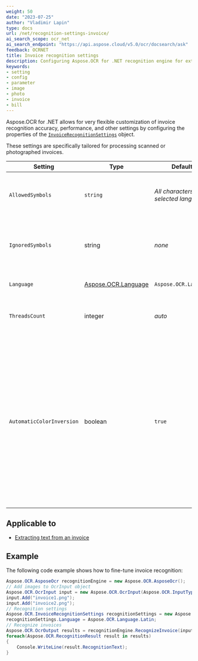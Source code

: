 ```yaml
---
weight: 50
date: "2023-07-25"
author: "Vladimir Lapin"
type: docs
url: /net/recognition-settings-invoice/
ai_search_scope: ocr_net
ai_search_endpoint: "https://api.aspose.cloud/v5.0/ocr/docsearch/ask"
feedback: OCRNET
title: Invoice recognition settings
description: Configuring Aspose.OCR for .NET recognition engine for extracting text from invoice images.
keywords:
- setting
- config
- parameter
- image
- photo
- invoice
- bill
---
```


Aspose.OCR for .NET allows for very flexible customization of invoice recognition accuracy, performance, and other settings by configuring the properties of the [`InvoiceRecognitionSettings`](https://reference.aspose.com/ocr/net/aspose.ocr/invoicerecognitionsettings/) object.

These settings are specifically tailored for processing scanned or photographed invoices.

Setting | Type | Default value | Description
------- | ---- | ------------- | -----------
`AllowedSymbols` | `string` | _All characters of the selected language_ | The [whitelist](/ocr/net/characters-whitelist/) of characters Aspose.OCR engine will look for.
`IgnoredSymbols` | string | _none_ | A [blacklist](/ocr/net/characters-blacklist/) of characters that are ignored during recognition.
`Language` | [Aspose.OCR.Language](https://reference.aspose.com/ocr/net/aspose.ocr/language/) | `Aspose.OCR.Language.None` | Specify a [language](/ocr/net/languages/) for recognition.
`ThreadsCount` | integer | _auto_ | The number of [CPU threads](/ocr/net/multithreading/) used for recognition.
`AutomaticColorInversion` | boolean | `true` | Improve recognition accuracy of white text on a dark/black background. If you are not optimizing every aspect of recognition (for example, for online applications or entry-level devices), leave this setting set to true.

## Applicable to

- [Extracting text from an invoice](/ocr/net/recognition/invoice/)

## Example

The following code example shows how to fine-tune invoice recognition:

```csharp
Aspose.OCR.AsposeOcr recognitionEngine = new Aspose.OCR.AsposeOcr();
// Add images to OcrInput object
Aspose.OCR.OcrInput input = new Aspose.OCR.OcrInput(Aspose.OCR.InputType.SingleImage);
input.Add("invoice1.png");
input.Add("invoice2.png");
// Recognition settings
Aspose.OCR.InvoiceRecognitionSettings recognitionSettings = new Aspose.OCR.InvoiceRecognitionSettings();
recognitionSettings.Language = Aspose.OCR.Language.Latin;
// Recognize invoices
Aspose.OCR.OcrOutput results = recognitionEngine.RecognizeInvoice(input, recognitionSettings);
foreach(Aspose.OCR.RecognitionResult result in results)
{
	Console.WriteLine(result.RecognitionText);
}
```
